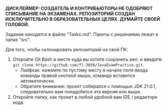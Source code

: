 **ДИСКЛЕЙМЕР: СОЗДАТЕЛЬ И КОНТРИБЬЮТОРЫ НЕ ОДОБРЯЮТ СПИСЫВАНИЕ НА ЭКЗАМЕНАХ.
РЕПОЗИТОРИЙ СОЗДАН ИСКЛЮЧИТЕЛЬНО В ОБРАЗОВАТЕЛЬНЫХ ЦЕЛЯХ. ДУМАЙТЕ СВОЕЙ ГОЛОВОЙ.**

Задания находятся в файле "Tasks.md". Пакеты с решениями лежат в папке "src".

Для того, чтобы склонировать репозиторий на свой ПК:
1. Откройте Git Bash в месте куда вы хотите сохранить реп. и введите: `git clone https://github.com/fl-3650/JavaExamPractice.git`.
    - Лайфхак: нажмите по пустому месту в начале поля ввода команды правой кнопкой мыши, команда вставится автоматически.
    - Обратите внимание: проект собирался с помощью JDK 21.0.1, следовательно вам понадобится эта версия или выше.
2. Откройте папку, как проект в любой удобной вам IDE / редакторе кода. 

